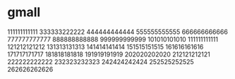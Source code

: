 # gmall
111111111111
333333222222
444444444444
555555555555
666666666666
777777777777
888888888888
999999999999
101010101010
111111111111
121212121212
131313131313
141414141414
151515151515
161616161616
171717171717
181818181818
191919191919
202020202020
212121212121
222222222222
232323232323
242424242424
252525252525
262626262626